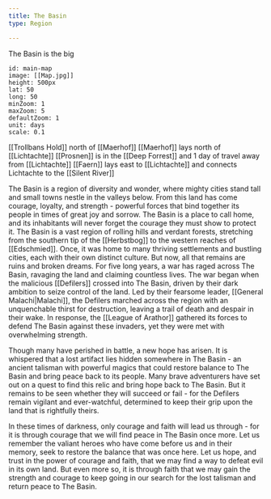 ```yaml
---
title: The Basin
type: Region

---
```


The Basin is the big

```leaflet
id: main-map
image: [[Map.jpg]]
height: 500px
lat: 50
long: 50
minZoom: 1
maxZoom: 5
defaultZoom: 1
unit: days
scale: 0.1
```

[[Trollbans Hold]] north of [[Maerhof]]
[[Maerhof]] lays north of [[Lichtachte]]
[[Prosnen]] is in the [[Deep Forrest]] and 1 day of travel away from  [[Lichtachte]]
[[Faern]] lays east to [[Lichtachte]] and connects Lichtachte to the [[Silent River]] 
  

The Basin is a region of diversity and wonder, where mighty cities stand tall and small towns nestle in the valleys below. From this land has come courage, loyalty, and strength - powerful forces that bind together its people in times of great joy and sorrow. The Basin is a place to call home, and its inhabitants will never forget the courage they must show to protect it.
The Basin is a vast region of rolling hills and verdant forests, stretching from the southern tip of the [[Herbstbog]] to the western reaches of [[Edschmied]]. Once, it was home to many thriving settlements and bustling cities, each with their own distinct culture. But now, all that remains are ruins and broken dreams. For five long years, a war has raged across The Basin, ravaging the land and claiming countless lives. The war began when the malicious [[Defilers]] crossed into The Basin, driven by their dark ambition to seize control of the land. Led by their fearsome leader, [[General Malachi|Malachi]], the Defilers marched across the region with an unquenchable thirst for destruction, leaving a trail of death and despair in their wake. In response, the [[League of Arathor]] gathered its forces to defend The Basin against these invaders, yet they were met with overwhelming strength.

Though many have perished in battle, a new hope has arisen. It is whispered that a lost artifact lies hidden somewhere in The Basin - an ancient talisman with powerful magics that could restore balance to The Basin and bring peace back to its people. Many brave adventurers have set out on a quest to find this relic and bring hope back to The Basin. But it remains to be seen whether they will succeed or fail - for the Defilers remain vigilant and ever-watchful, determined to keep their grip upon the land that is rightfully theirs.

In these times of darkness, only courage and faith will lead us through - for it is through courage that we will find peace in The Basin once more.  Let us remember the valiant heroes who have come before us and in their memory, seek to restore the balance that was once here. Let us hope, and trust in the power of courage and faith, that we may find a way to defeat evil in its own land.  But even more so, it is through faith that we may gain the strength and courage to keep going in our search for the lost talisman and return peace to The Basin.